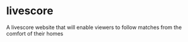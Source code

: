 # livescore
A livescore website that will enable viewers to follow matches from the comfort of their homes
